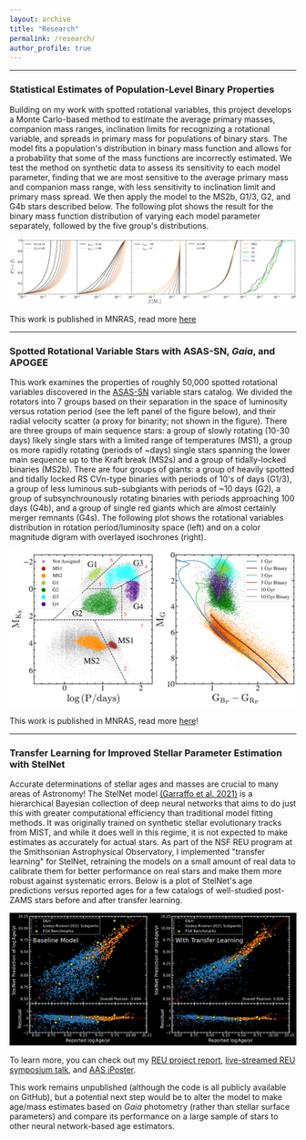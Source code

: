 ```yaml
---
layout: archive
title: "Research"
permalink: /research/
author_profile: true
---
```



---


### Statistical Estimates of Population-Level Binary Properties

Building on my work with spotted rotational variables, this project develops a Monte Carlo-based method to estimate the average primary masses, companion mass ranges, inclination limits for recognizing a rotational variable, and spreads in primary mass for populations of binary stars. The model fits a population's distribution in binary mass function and allows for a probability that some of the mass functions are incorrectly estimated. We test the method on synthetic data to assess its sensitivity to each model parameter, finding that we are most sensitive to the average primary mass and companion mass range, with less sensitivity to inclination limit and primary mass spread. We then apply the model to the MS2b, G1/3, G2, and G4b stars described below. The following plot shows the result for the binary mass function distribution of varying each model parameter separately, followed by the five group's distributions.

![binaries](../images/ROTfits_demo.png)

This work is published in MNRAS, read more [here](https://doi.org/10.1093/mnras/staf634)



---


### Spotted Rotational Variable Stars with ASAS-SN, _Gaia_, and APOGEE

This work examines the properties of roughly 50,000 spotted rotational variables discovered in the [ASAS-SN](https://www.astronomy.ohio-state.edu/asassn/) variable stars catalog. We divided the rotators into 7 groups based on their separation in the space of luminosity versus rotation period (see the left panel of the figure below), and their radial velocity scatter (a proxy for binarity; not shown in the figure). There are three groups of main sequence stars: a group of slowly rotating (10-30 days) likely single stars with a limited range of temperatures (MS1), a group os more rapidly rotating (periods of ~days) single stars spanning the lower main sequence up to the Kraft break (MS2s) and a group of tidally-locked binaries (MS2b). There are four groups of giants: a group of heavily spotted and tidally locked RS CVn-type binaries with periods of 10's of days (G1/3), a group of less luminous sub-subgiants with periods of ~10 days (G2), a group of subsynchrounously rotating binaries with periods approaching 100 days (G4b), and a group of single red giants which are almost certainly merger remnants (G4s). The following plot shows the rotational variables distribution in rotation period/luminosity space (left) and on a color magnitude digram with overlayed isochrones (right).

![rotational variables in period/luminosity and color/magnitude space](../images/ROTs.png)

This work is published in MNRAS, read more [here](https://ui.adsabs.harvard.edu/abs/2024MNRAS.527.5588P/abstract)!


---


### Transfer Learning for Improved Stellar Parameter Estimation with StelNet

Accurate determinations of stellar ages and masses are crucial to many areas of Astronomy! The StelNet model [(Garraffo et al. 2021)](https://ui.adsabs.harvard.edu/abs/2021AJ....162..157G/abstract) is a hierarchical Bayesian collection of deep neural networks that aims to do just this with greater computational efficiency than traditional model fitting methods. It was originally trained on synthetic stellar evolutionary tracks from MIST, and while it does well in this regime, it is not expected to make estimates as accurately for actual stars. As part of the NSF REU program at the Smithsonian Astrophysical Observatory, I implemented "transfer learning" for StelNet, retraining the models on a small amount of real data to calibrate them for better performance on real stars and make them more robust against systematic errors. Below is a plot of StelNet's age predictions versus reported ages for a few catalogs of well-studied post-ZAMS stars before and after transfer learning.

![stelnet plot](../images/post_age.png)

To learn more, you can check out my [REU project report](../files/stelnet_summer.pdf), [live-streamed REU symposium talk](https://www.youtube.com/live/BS4W6ua18c4?si=DTzKrgAEs4IxsC2a&t=7130), and [AAS iPoster](https://aas242-aas.ipostersessions.com/?s=03-E6-80-2D-D7-AC-E4-8B-0F-CB-EF-36-DF-2A-EE-C0).

This work remains unpublished (although the code is all publicly available on GitHub), but a potential next step would be to alter the model to make age/mass estimates based on _Gaia_ photometry (rather than stellar surface parameters) and compare its performance on a large sample of stars to other neural network-based age estimators.